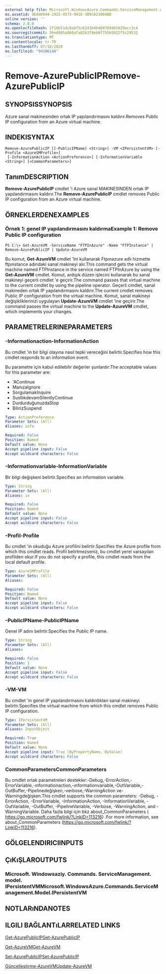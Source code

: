 ```yaml
---
external help file: Microsoft.WindowsAzure.Commands.ServiceManagement.dll-Help.xml
ms.assetid: 9EA98944-1923-4573-991E-3B9CA21004BB
online version: ''
schema: 2.0.0
ms.openlocfilehash: 2f16b51dc8abf5c6243b4b489789d65029acc3c4
ms.sourcegitcommit: 56ed085a868afa8263f8eb0f755b5822f5c29532
ms.translationtype: MT
ms.contentlocale: tr-TR
ms.lasthandoff: 07/18/2020
ms.locfileid: "94106148"
---
```

# <span data-ttu-id="48a67-101">Remove-AzurePublicIP</span><span class="sxs-lookup"><span data-stu-id="48a67-101">Remove-AzurePublicIP</span></span>

## <span data-ttu-id="48a67-102">SYNOPSIS</span><span class="sxs-lookup"><span data-stu-id="48a67-102">SYNOPSIS</span></span>
<span data-ttu-id="48a67-103">Azure sanal makinesinden ortak IP yapılandırmasını kaldırır.</span><span class="sxs-lookup"><span data-stu-id="48a67-103">Removes Public IP configuration from an Azure virtual machine.</span></span>

## <span data-ttu-id="48a67-104">INDEKI</span><span class="sxs-lookup"><span data-stu-id="48a67-104">SYNTAX</span></span>

```
Remove-AzurePublicIP [[-PublicIPName] <String>] -VM <IPersistentVM> [-Profile <AzureSMProfile>]
 [-InformationAction <ActionPreference>] [-InformationVariable <String>] [<CommonParameters>]
```

## <span data-ttu-id="48a67-105">Tanım</span><span class="sxs-lookup"><span data-stu-id="48a67-105">DESCRIPTION</span></span>
<span data-ttu-id="48a67-106">**Remove-AzurePublicIP** cmdlet 'i Azure sanal MAKINESINDEN ortak IP yapılandırmasını kaldırır.</span><span class="sxs-lookup"><span data-stu-id="48a67-106">The **Remove-AzurePublicIP** cmdlet removes Public IP configuration from an Azure virtual machine.</span></span>

## <span data-ttu-id="48a67-107">ÖRNEKLERDEN</span><span class="sxs-lookup"><span data-stu-id="48a67-107">EXAMPLES</span></span>

### <span data-ttu-id="48a67-108">Örnek 1: genel IP yapılandırmasını kaldırma</span><span class="sxs-lookup"><span data-stu-id="48a67-108">Example 1: Remove Public IP configuration</span></span>
```
PS C:\> Get-AzureVM -ServiceName "FTPInAzure" -Name "FTPInstance" | Remove-AzurePublicIP | Update-AzureVM
```

<span data-ttu-id="48a67-109">Bu komut, **Get-AzureVM** cmdlet 'Ini kullanarak Ftpınazure adlı hizmette ftpınstance adındaki sanal makineyi alır.</span><span class="sxs-lookup"><span data-stu-id="48a67-109">This command gets the virtual machine named FTPInstance in the service named FTPInAzure by using the **Get-AzureVM** cmdlet.</span></span>
<span data-ttu-id="48a67-110">Komut, ardışık düzen işlecini kullanarak bu sanal makineyi geçerli cmdlet 'e geçirir.</span><span class="sxs-lookup"><span data-stu-id="48a67-110">The command passes that virtual machine to the current cmdlet by using the pipeline operator.</span></span>
<span data-ttu-id="48a67-111">Geçerli cmdlet, sanal makineden ortak IP yapılandırmasını kaldırır.</span><span class="sxs-lookup"><span data-stu-id="48a67-111">The current cmdlet removes Public IP configuration from the virtual machine.</span></span>
<span data-ttu-id="48a67-112">Komut, sanal makineyi değişikliklerinizi uygulayan **Update-AzureVM** cmdlet 'ine geçirir.</span><span class="sxs-lookup"><span data-stu-id="48a67-112">The command passes the virtual machine to the **Update-AzureVM** cmdlet, which implements your changes.</span></span>

## <span data-ttu-id="48a67-113">PARAMETRELERINE</span><span class="sxs-lookup"><span data-stu-id="48a67-113">PARAMETERS</span></span>

### <span data-ttu-id="48a67-114">-Informationaction</span><span class="sxs-lookup"><span data-stu-id="48a67-114">-InformationAction</span></span>
<span data-ttu-id="48a67-115">Bu cmdlet 'in bir bilgi olayına nasıl tepki vereceğini belirtir.</span><span class="sxs-lookup"><span data-stu-id="48a67-115">Specifies how this cmdlet responds to an information event.</span></span>

<span data-ttu-id="48a67-116">Bu parametre için kabul edilebilir değerler şunlardır:</span><span class="sxs-lookup"><span data-stu-id="48a67-116">The acceptable values for this parameter are:</span></span>

- <span data-ttu-id="48a67-117">'A</span><span class="sxs-lookup"><span data-stu-id="48a67-117">Continue</span></span>
- <span data-ttu-id="48a67-118">Manıza</span><span class="sxs-lookup"><span data-stu-id="48a67-118">Ignore</span></span>
- <span data-ttu-id="48a67-119">Sorgulamak</span><span class="sxs-lookup"><span data-stu-id="48a67-119">Inquire</span></span>
- <span data-ttu-id="48a67-120">Sustlıkdevam</span><span class="sxs-lookup"><span data-stu-id="48a67-120">SilentlyContinue</span></span>
- <span data-ttu-id="48a67-121">Durdurduğunuzda</span><span class="sxs-lookup"><span data-stu-id="48a67-121">Stop</span></span>
- <span data-ttu-id="48a67-122">Biliriz</span><span class="sxs-lookup"><span data-stu-id="48a67-122">Suspend</span></span>

```yaml
Type: ActionPreference
Parameter Sets: (All)
Aliases: infa

Required: False
Position: Named
Default value: None
Accept pipeline input: False
Accept wildcard characters: False
```

### <span data-ttu-id="48a67-123">-Informationvariable</span><span class="sxs-lookup"><span data-stu-id="48a67-123">-InformationVariable</span></span>
<span data-ttu-id="48a67-124">Bir bilgi değişkeni belirtir.</span><span class="sxs-lookup"><span data-stu-id="48a67-124">Specifies an information variable.</span></span>

```yaml
Type: String
Parameter Sets: (All)
Aliases: iv

Required: False
Position: Named
Default value: None
Accept pipeline input: False
Accept wildcard characters: False
```

### <span data-ttu-id="48a67-125">-Profil</span><span class="sxs-lookup"><span data-stu-id="48a67-125">-Profile</span></span>
<span data-ttu-id="48a67-126">Bu cmdlet 'in okuduğu Azure profilini belirtir.</span><span class="sxs-lookup"><span data-stu-id="48a67-126">Specifies the Azure profile from which this cmdlet reads.</span></span>
<span data-ttu-id="48a67-127">Profil belirtmezseniz, bu cmdlet yerel varsayılan profilden okur.</span><span class="sxs-lookup"><span data-stu-id="48a67-127">If you do not specify a profile, this cmdlet reads from the local default profile.</span></span>

```yaml
Type: AzureSMProfile
Parameter Sets: (All)
Aliases: 

Required: False
Position: Named
Default value: None
Accept pipeline input: False
Accept wildcard characters: False
```

### <span data-ttu-id="48a67-128">-PublicIPName</span><span class="sxs-lookup"><span data-stu-id="48a67-128">-PublicIPName</span></span>
<span data-ttu-id="48a67-129">Genel IP adını belirtir.</span><span class="sxs-lookup"><span data-stu-id="48a67-129">Specifies the Public IP name.</span></span>

```yaml
Type: String
Parameter Sets: (All)
Aliases: 

Required: False
Position: 1
Default value: None
Accept pipeline input: False
Accept wildcard characters: False
```

### <span data-ttu-id="48a67-130">-VM</span><span class="sxs-lookup"><span data-stu-id="48a67-130">-VM</span></span>
<span data-ttu-id="48a67-131">Bu cmdlet 'in genel IP yapılandırmasını kaldırdıkları sanal makineyi belirtir.</span><span class="sxs-lookup"><span data-stu-id="48a67-131">Specifies the virtual machine from which this cmdlet removes Public IP configuration.</span></span>

```yaml
Type: IPersistentVM
Parameter Sets: (All)
Aliases: InputObject

Required: True
Position: Named
Default value: None
Accept pipeline input: True (ByPropertyName, ByValue)
Accept wildcard characters: False
```

### <span data-ttu-id="48a67-132">CommonParameters</span><span class="sxs-lookup"><span data-stu-id="48a67-132">CommonParameters</span></span>
<span data-ttu-id="48a67-133">Bu cmdlet ortak parametreleri destekler:-Debug,-ErrorAction,-ErrorVariable,-ınformationaction,-ınformationvariable,-OutVariable,-OutBuffer,-Pipelinedeğişken,-verbose,-WarningAction ve-Warningdeğişken.</span><span class="sxs-lookup"><span data-stu-id="48a67-133">This cmdlet supports the common parameters: -Debug, -ErrorAction, -ErrorVariable, -InformationAction, -InformationVariable, -OutVariable, -OutBuffer, -PipelineVariable, -Verbose, -WarningAction, and -WarningVariable.</span></span> <span data-ttu-id="48a67-134">Daha fazla bilgi için bkz about_CommonParameters ( https://go.microsoft.com/fwlink/?LinkID=113216) .</span><span class="sxs-lookup"><span data-stu-id="48a67-134">For more information, see about_CommonParameters (https://go.microsoft.com/fwlink/?LinkID=113216).</span></span>

## <span data-ttu-id="48a67-135">GÖLGELENDIRICI</span><span class="sxs-lookup"><span data-stu-id="48a67-135">INPUTS</span></span>

## <span data-ttu-id="48a67-136">ÇıKıŞLAR</span><span class="sxs-lookup"><span data-stu-id="48a67-136">OUTPUTS</span></span>

### <span data-ttu-id="48a67-137">Microsoft. Windowsaziy. Commands. ServiceManagement. model. IPersistentVM</span><span class="sxs-lookup"><span data-stu-id="48a67-137">Microsoft.WindowsAzure.Commands.ServiceManagement.Model.IPersistentVM</span></span>

## <span data-ttu-id="48a67-138">NOTLARıNDA</span><span class="sxs-lookup"><span data-stu-id="48a67-138">NOTES</span></span>

## <span data-ttu-id="48a67-139">ILGILI BAĞLANTıLAR</span><span class="sxs-lookup"><span data-stu-id="48a67-139">RELATED LINKS</span></span>

[<span data-ttu-id="48a67-140">Get-AzurePublicIP</span><span class="sxs-lookup"><span data-stu-id="48a67-140">Get-AzurePublicIP</span></span>](./Get-AzurePublicIP.md)

[<span data-ttu-id="48a67-141">Get-AzureVM</span><span class="sxs-lookup"><span data-stu-id="48a67-141">Get-AzureVM</span></span>](./Get-AzureVM.md)

[<span data-ttu-id="48a67-142">Set-AzurePublicIP</span><span class="sxs-lookup"><span data-stu-id="48a67-142">Set-AzurePublicIP</span></span>](./Set-AzurePublicIP.md)

[<span data-ttu-id="48a67-143">Güncelleştirme-AzureVM</span><span class="sxs-lookup"><span data-stu-id="48a67-143">Update-AzureVM</span></span>](./Update-AzureVM.md)


